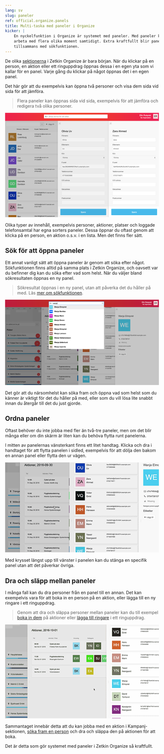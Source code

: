 ```yaml
---
lang: sv
slug: paneler
ref: official.organize.panels
title: Multi-taska med paneler i Organize
kicker: |
    En nyckelfunktion i Organize är systemet med paneler. Med paneler kan du
    arbeta med flera olika moment samtidigt. Extra kraftfullt blir panelerna
    tillsammans med sökfunktionen.
---
```


De olika [sektionerna](../sektioner) i Zetkin Organize är bara början. När du
klickar på en person, en aktion eller ett ringuppdrag öppnas dessa i en egen
yta som vi kallar för en panel. Varje gång du klickar på något öppnas det i
en egen panel.

Det här gör att du exempelvis kan öppna två personer och visa dem sida vid
sida för att jämföra.

> Flera paneler kan öppnas sida vid sida, exempelvis för att jämföra och
> redigera två olika personer.

![Två personpaneler öppnade sida vid sida](./paneler.png)

Olika typer av innehåll, exempelvis personer, aktioner, platser och loggade
telefonsamtal har egna sorters paneler. Dessa öppnar du oftast genom att
klicka på en person, en aktion o.s.v. i en lista. Men det finns fler sätt.

## Sök för att öppna paneler
Ett annat vanligt sätt att öppna paneler är genom att söka efter något.
Sökfunktionen finns alltid på samma plats i Zetkin Organize, och oavsett
var du befinner dig kan du söka efter vad som helst. När du väljer bland
sökresultaten öppnas en ny panel.

> Sökresultat öppnas i en ny panel, utan att påverka det du håller på
> med. Läs [mer om sökfunktionen](../sok).

![Sökfunktionen öppnar paneler](./sok-paneler.png)

Det gör att du närsomhelst kan söka fram och öppna vad som helst som du
känner är viktigt för det du håller på med, eller som du vill lösa lite
snabbt innan du återgår till det du just gjorde.

## Ordna paneler
Oftast behöver du inte jobba med fler än två-tre paneler, men om det blir
många eller om din skärm är liten kan du behöva flytta runt panelerna.

I mitten av panelernas vänsterkant finns ett litet handtag. Klicka och dra i
handtaget för att flytta panelen i sidled, exempelvis för att dölja den
bakom en annan panel eller flytta den ur vägen.

![Dra i handtaget för att flytta paneler](./ordna-paneler.gif)

Med krysset längst upp till vänster i panelen kan du stänga en specifik
panel utan att det påverkar övriga.

## Dra och släpp mellan paneler
I många fall kan du dra personer från en panel till en annan. Det kan
exempelvis vara för att boka in en person på en aktion, eller lägga till
en ny ringare i ett ringuppdrag.

> Genom att dra och släppa personer mellan paneler kan du till exempel
> [boka in dem](/sv/for-funktionarer/kampanjer/aktioner/bokningar)
> på aktioner eller [lägga till ringare](/sv/for-funktionarer/phone-banking/ringare)
> i ett ringuppdrag.

![Dra och släpp personer mellan paneler](./dra-mellan-paneler.gif)

Sammantaget innebär detta att du kan jobba med en aktion i Kampanj-sektionen,
[söka fram en person](../sok) och dra och släppa den på aktionen för att
boka.

Det är detta som gör systemet med paneler i Zetkin Organize så
kraftfullt.
